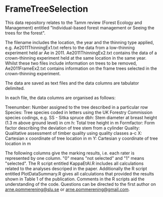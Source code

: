 # FrameTreeSelection
This data repository relates to the Tamm review (Forest Ecology and Management) entitled "Individual-based forest management or Seeing the trees for the forest".

The filename includes the location, the year and the thinning type applied, e.g. Ae2011ThinningEx1.txt refers to the data from a low-thinning experiment held ar Ae in 2011. Ae2011ThinningEx2.txt contains the data of a crown-thinning experiment held at the same location in the same year. Whilst these two files include information on trees to be removed, Ae2011FrameEx2.txt contains information on the frame trees selected in the crown-thinning experiment.

The data are saved as text files and the data columns are tabulator delimited.

In each file, the data columns are organised as follows:

Treenumber: Number assigned to the tree described in a particular row
Species: Tree species coded in letters using the UK Forestry Commission species codings, e.g. SS - Sitka spruce
dbh: Stem diameter at breast height (1.3 m above ground level) in cm
h: Total tree height in m
Formfactor: Form factor describing the deviation of tree stem from a cylinder
Quality: Qualitative assessment of timber quality using quality classes a-c
X: Cartesian x coordinate of tree location in m
Y: Cartesian y coordinate of tree location in m

The following columns give the marking results, i.e. each rater is represented by one column. "0" means "not selected" and "1" means "selected". 
The R script entitled KappaEtAl.R includes all calculations related to the analyses descriped in the paper. Additionally the R script entitled PlotDataSummary.R gives all calculations that provided the results shown in Table 1 of the publication. Comments in the R scripts aid the understanding of the code. Questions can be directed to the first author on arne.pommerening@slu.se or arne.pommerening@gmail.com.

